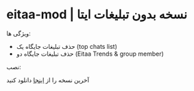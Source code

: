# eitaa-mod | نسخه بدون تبلیغات ایتا
ویژگی ها:
- حذف تبلیغات جایگاه یک (top chats list)
- حذف تبلیغات جایگاه دو (Eitaa Trends & group member)

نصب:

آخرین نسخه را از [اینجا](https://github.com/cigeration/eitaa-mod/releases) دانلود کنید
